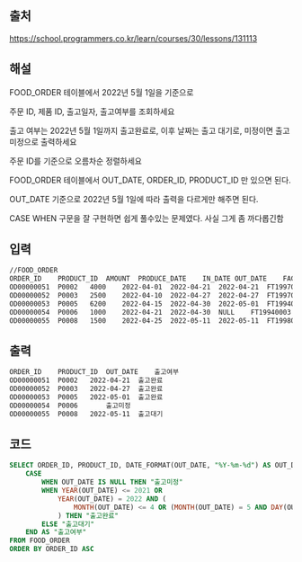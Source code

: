 ## 출처
https://school.programmers.co.kr/learn/courses/30/lessons/131113

## 해설
FOOD_ORDER 테이블에서 2022년 5월 1일을 기준으로

주문 ID, 제품 ID, 출고일자, 출고여부를 조회하세요

출고 여부는 2022년 5월 1일까지 출고완료로, 이후 날짜는 출고 대기로, 미정이면 출고미정으로 출력하세요

주문 ID를 기준으로 오름차순 정렬하세요

FOOD_ORDER 테이블에서 OUT_DATE, ORDER_ID, PRODUCT_ID 만 있으면 된다.

OUT_DATE 기준으로 2022년 5월 1일에 따라 출력을 다르게만 해주면 된다.

CASE WHEN 구문을 잘 구현하면 쉽게 풀수있는 문제였다. 사실 그게 좀 까다롭긴함 

## 입력
```txt
//FOOD_ORDER
ORDER_ID	PRODUCT_ID	AMOUNT	PRODUCE_DATE	IN_DATE	OUT_DATE	FACTORY_ID	WAREHOUSE_ID
OD00000051	P0002	4000	2022-04-01	2022-04-21	2022-04-21	FT19970003	WH0005
OD00000052	P0003	2500	2022-04-10	2022-04-27	2022-04-27	FT19970003	WH0006
OD00000053	P0005	6200	2022-04-15	2022-04-30	2022-05-01	FT19940003	WH0003
OD00000054	P0006	1000	2022-04-21	2022-04-30	NULL	FT19940003	WH0009
OD00000055	P0008	1500	2022-04-25	2022-05-11	2022-05-11	FT19980003	WH0009
```

## 출력
```txt
ORDER_ID	PRODUCT_ID	OUT_DATE	출고여부
OD00000051	P0002	2022-04-21	출고완료
OD00000052	P0003	2022-04-27	출고완료
OD00000053	P0005	2022-05-01	출고완료
OD00000054	P0006		출고미정
OD00000055	P0008	2022-05-11	출고대기
```

## 코드
```sql
SELECT ORDER_ID, PRODUCT_ID, DATE_FORMAT(OUT_DATE, "%Y-%m-%d") AS OUT_DATE, 
    CASE
        WHEN OUT_DATE IS NULL THEN "출고미정"
        WHEN YEAR(OUT_DATE) <= 2021 OR 
            YEAR(OUT_DATE) = 2022 AND (
                MONTH(OUT_DATE) <= 4 OR (MONTH(OUT_DATE) = 5 AND DAY(OUT_DATE) = 1) 
            ) THEN "출고완료"
        ELSE "출고대기" 
    END AS "출고여부"
FROM FOOD_ORDER
ORDER BY ORDER_ID ASC

```

